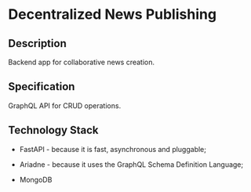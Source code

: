 
# Decentralized News Publishing

## Description

Backend app for collaborative news creation.

## Specification

GraphQL API for CRUD operations.

## Technology Stack

* FastAPI - because it is fast, asynchronous and pluggable;

* Ariadne - because it uses the GraphQL Schema Definition Language;

* MongoDB
